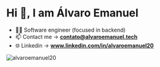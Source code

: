 <h1>Hi 👋, I am Álvaro Emanuel</h1>

- 👨‍💻 Software engineer (focused in backend)
- 📫 Contact me -> **contato@alvaroemanuel.tech**
- 🌐 Linkedin -> **www.linkedin.com/in/alvaroemanuel20**

<p><img align="left" src="https://github-readme-stats.vercel.app/api/top-langs?username=alvaroemanuel20&show_icons=true&locale=en&layout=compact" alt="alvaroemanuel20" /></p>
